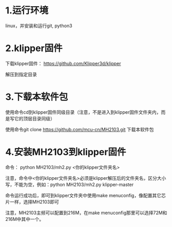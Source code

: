 # 1.运行环境
  linux，并安装和运行git, python3
# 2.klipper固件
  下载klipper固件： https://github.com/Klipper3d/klipper
  
  解压到指定目录
# 3.下载本软件包
  使用命令cd到klipper固件同级目录（注意，不是进入到klipper固件文件夹内，而是写它的顶层目录同级）
  
  使用命令git clone https://github.com/mcu-cn/MH2103.git 下载本软件包
# 4.安装MH2103到klipper固件
  命令： python MH2103/mh2.py <你的klipper文件夹名>
  
  注意，命令中<你的klipper文件夹名>必须是klipper解压后的文件夹名，区分大小写，不能为空，例如：python MH2103/mh2.py klipper-master
  
  命令运行成功后，即可到klipper文件夹中使用make menuconfig，像配置其它芯片一样，选择MH2103即可
  
  注意，MH2103主频可以配置到216M，在make menuconfig那里可以选择72M和216M中其中一个。
